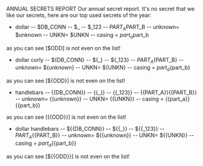 ANNUAL SECRETS REPORT
Our annual secret report.
It's no secret that we like our secrets, here are our top used secrets of the year:

- dollar
-- $DB_CONN
-- $_
-- $_123
-- $PART_A$PART_B
-- unknown= $unknown
-- UNKN= $UNKN
-- casing = $part_a$part_b

as you can see [$ODD] is not even on the list!

- dollar curly
-- ${DB_CONN}
-- ${_}
-- ${_123}
-- ${PART_A}${PART_B}
-- unknown= ${unknown}
-- UNKN= ${UNKN}
-- casing = ${part_a}${part_b}

as you can see [${ODD}] is not even on the list!

- handlebars
-- {{DB_CONN}}
-- {{_}}
-- {{_123}}
-- {{PART_A}}{{PART_B}}
-- unknown= {{unknown}}
-- UNKN= {{UNKN}}
-- casing = {{part_a}}{{part_b}}

as you can see [{{ODD}}] is not even on the list!

- dollar handlebars
-- ${{DB_CONN}}
-- ${{_}}
-- ${{_123}}
-- ${{PART_A}}${{PART_B}}
-- unknown= ${{unknown}}
-- UNKN= ${{UNKN}}
-- casing = ${{part_a}}${{part_b}}

as you can see [${{ODD}}] is not even on the list!
